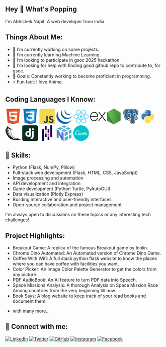 ## Hey 👋 What's Popping

I'm Abhishek Napit. A web developer from India.

## Things About Me:

- 🔭 I’m currently working on some projects.
- 🌱 I’m currently learning Machine Learning.
- 👯 I’m looking to participate in gsoc 2025 hackathon.
- 🤔 I’m looking for help with finding good github repo to contribute to, for gsoc.
- 🎯 Goals: Constantly working to become proficient in programming.
- ⚡ Fun fact: I love Anime.

## Coding Languages I Knnow:

<img src="images/html.svg" width="50" height="50"> <img src="images/css.svg" width="50" height="50"> <img src="images/js.svg" width="50" height="50"> <img src="images/jquery.svg" width="50" height="50"> <img src="images/react.svg" width="50" height="50"> <img src="images/express.svg" width="50" height="50"><img src="images/node.svg" width="50" height="50"> <img src="images/postgres.svg" width="50" height="50"> <img src="images/python.svg" width="50" height="50"> <img src="images/flask.svg" width="50" height="50"> <img src="images/django.svg" width="50" height="50"> <img src="images/pandas.svg " width="50" height="50"> <img src="images/numpy.svg" width="50" height="50"> <img src="images/canva.svg" width="50" height="50">

## 💪 Skills:

- Python (Flask, NumPy, Pillow)
- Full-stack web development (Flask, HTML, CSS, JavaScript)
- Image processing and automation
- API development and integration
- Game development (Python Turtle, PyAutoGUI)
- Data visualization (Plotly Express)
- Building interactive and user-friendly interfaces
- Open-source collaboration and project management

I'm always open to discussions on these topics or any interesting tech challenges!

## Project Highlights:

- Breakout Game: A replica of the famous Breakout game by Inolin.
- Chrome Dino Automated: An Automated version of Chrome Dino Game.
- Coffee With Wifi: A full stack python flask website to know the places where you can have coffee with facilities you want.
- Color Picker: An Image Color Palette Generator to get the colors from any picture.
- PDF AudioBook: An Ai feature to turn PDF data into Speech.
- Space Missions Analysis: A thorough Analysis on Space Mission Race Among countries from the very beginning till now.
- Book Says: A blog website to keep track of your read books and document them.
* with many more... 

## 🔗 Connect with me:

[![LinkedIn](https://img.shields.io/badge/LinkedIn-blue?style=flat-square&logo=linkedin)](in/abhishek-napit-b6288926b)
[![Twitter](https://img.shields.io/badge/Twitter-blue?style=flat-square&logo=twitter)](@avi_npt007)
[![GitHub](https://img.shields.io/badge/GitHub-grey?style=flat-square&logo=github)](https://github.com/avigithubb)
[![Instagram](https://img.shields.io/badge/Instagram-red?style=flat-square&logo=instagram)](https://www.instagram.com/)
[![Facebook](https://img.shields.io/badge/Facebook-blue?style=flat-square&logo=facebook)](https://www.facebook.com/abhishek.napit.712/about)





